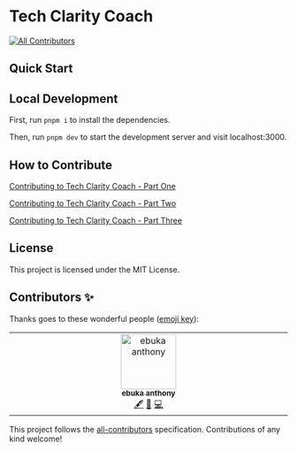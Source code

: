 # Tech Clarity Coach
<!-- ALL-CONTRIBUTORS-BADGE:START - Do not remove or modify this section -->
[![All Contributors](https://img.shields.io/badge/all_contributors-1-orange.svg?style=flat-square)](#contributors-)
<!-- ALL-CONTRIBUTORS-BADGE:END -->

## Quick Start

## Local Development

First, run `pnpm i` to install the dependencies.

Then, run `pnpm dev` to start the development server and visit localhost:3000.

## How to Contribute

[Contributing to Tech Clarity Coach - Part One](https://www.youtube.com/watch?v=1Sx2rE8FdXM)

[Contributing to Tech Clarity Coach - Part Two ](https://www.youtube.com/watch?v=LTseQoswT1Q)

[Contributing to Tech Clarity Coach - Part Three](https://www.youtube.com/watch?v=_4e3p6XhYHI)

## License

This project is licensed under the MIT License.

## Contributors ✨

Thanks goes to these wonderful people ([emoji key](https://allcontributors.org/docs/en/emoji-key)):

<!-- ALL-CONTRIBUTORS-LIST:START - Do not remove or modify this section -->
<!-- prettier-ignore-start -->
<!-- markdownlint-disable -->
<table>
  <tbody>
    <tr>
      <td align="center" valign="top" width="14.28%"><a href="https://ebukanthony.netlify.app"><img src="https://avatars.githubusercontent.com/u/106475290?v=4?s=100" width="100px;" alt="ebuka anthony"/><br /><sub><b>ebuka anthony</b></sub></a><br /><a href="#content-ebuka1-anthony" title="Content">🖋</a> <a href="#ideas-ebuka1-anthony" title="Ideas, Planning, & Feedback">🤔</a> <a href="https://github.com/peterayeniofficial/techclaritycoach/commits?author=ebuka1-anthony" title="Code">💻</a></td>
    </tr>
  </tbody>
</table>

<!-- markdownlint-restore -->
<!-- prettier-ignore-end -->

<!-- ALL-CONTRIBUTORS-LIST:END -->

This project follows the [all-contributors](https://github.com/all-contributors/all-contributors) specification. Contributions of any kind welcome!